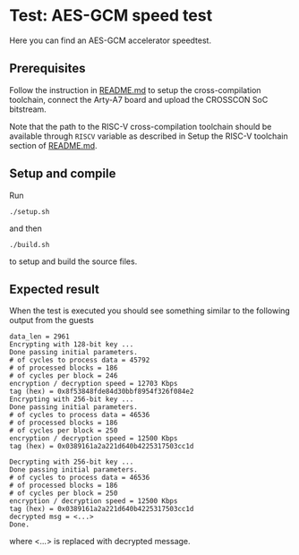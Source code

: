 # Test: AES-GCM speed test

Here you can find an AES-GCM accelerator speedtest.

## Prerequisites

Follow the instruction in [README.md](../../../README.md) to setup the cross-compilation toolchain, connect the Arty-A7 board and upload the CROSSCON SoC bitstream.

Note that the path to the RISC-V cross-compilation toolchain should be available through `RISCV` variable as described in Setup the RISC-V toolchain section of [README.md](../../../README.md).

## Setup and compile

Run
```
./setup.sh
```
and then
```
./build.sh 
```
to setup and build the source files.

## Expected result

When the test is executed you should see something similar to the following output from the guests
```
data_len = 2961
Encrypting with 128-bit key ...
Done passing initial parameters.
# of cycles to process data = 45792
# of processed blocks = 186
# of cycles per block = 246
encryption / decryption speed = 12703 Kbps
tag (hex) = 0x8f53848fde84d30bbf8954f326f084e2
Encrypting with 256-bit key ...
Done passing initial parameters.
# of cycles to process data = 46536
# of processed blocks = 186
# of cycles per block = 250
encryption / decryption speed = 12500 Kbps
tag (hex) = 0x0389161a2a221d640b4225317503cc1d

Decrypting with 256-bit key ...
Done passing initial parameters.
# of cycles to process data = 46536
# of processed blocks = 186
# of cycles per block = 250
encryption / decryption speed = 12500 Kbps
tag (hex) = 0x0389161a2a221d640b4225317503cc1d
decrypted msg = <...>
Done.
```
where <...> is replaced with decrypted message.
